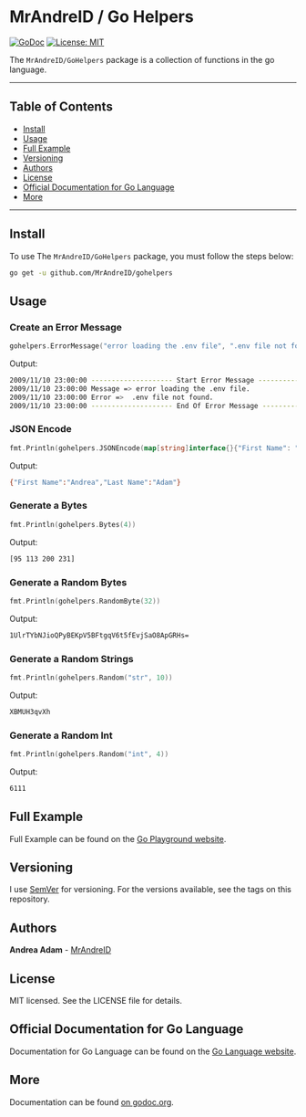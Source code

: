 # MrAndreID / Go Helpers

[![GoDoc](https://godoc.org/github.com/MrAndreID/gohelpers?status.svg)](https://godoc.org/github.com/MrAndreID/gohelpers) [![License: MIT](https://img.shields.io/badge/License-MIT-yellow.svg)](https://opensource.org/licenses/MIT)

The `MrAndreID/GoHelpers` package is a collection of functions in the go language.

---

## Table of Contents

* [Install](#install)
* [Usage](#usage)
* [Full Example](#full-example)
* [Versioning](#versioning)
* [Authors](#authors)
* [License](#license)
* [Official Documentation for Go Language](#official-documentation-for-go-language)
* [More](#more)

---

## Install

To use The `MrAndreID/GoHelpers` package, you must follow the steps below:

```sh
go get -u github.com/MrAndreID/gohelpers
```

## Usage

### Create an Error Message

```go
gohelpers.ErrorMessage("error loading the .env file", ".env file not found.")
```

Output:

```sh
2009/11/10 23:00:00 -------------------- Start Error Message --------------------
2009/11/10 23:00:00 Message => error loading the .env file.
2009/11/10 23:00:00 Error =>  .env file not found.
2009/11/10 23:00:00 -------------------- End Of Error Message --------------------
```

### JSON Encode

```go
fmt.Println(gohelpers.JSONEncode(map[string]interface{}{"First Name": "Andrea", "Last Name": "Adam"}))
```

Output:

```sh
{"First Name":"Andrea","Last Name":"Adam"}
```

### Generate a Bytes

```go
fmt.Println(gohelpers.Bytes(4))
```

Output:

```sh
[95 113 200 231]
```

### Generate a Random Bytes

```go
fmt.Println(gohelpers.RandomByte(32))
```

Output:

```sh
1UlrTYbNJioQPyBEKpV5BFtgqV6t5fEvjSaO8ApGRHs=
```

### Generate a Random Strings

```go
fmt.Println(gohelpers.Random("str", 10))
```

Output:

```sh
XBMUH3qvXh
```

### Generate a Random Int

```go
fmt.Println(gohelpers.Random("int", 4))
```

Output:

```sh
6111
```

## Full Example

Full Example can be found on the [Go Playground website](https://play.golang.com/p/2rXB4wwKmEb).

## Versioning

I use [SemVer](https://semver.org/) for versioning. For the versions available, see the tags on this repository. 

## Authors

**Andrea Adam** - [MrAndreID](https://github.com/MrAndreID/)

## License

MIT licensed. See the LICENSE file for details.

## Official Documentation for Go Language

Documentation for Go Language can be found on the [Go Language website](https://golang.org/doc/).

## More

Documentation can be found [on godoc.org](https://godoc.org/github.com/MrAndreID/gohelpers).
